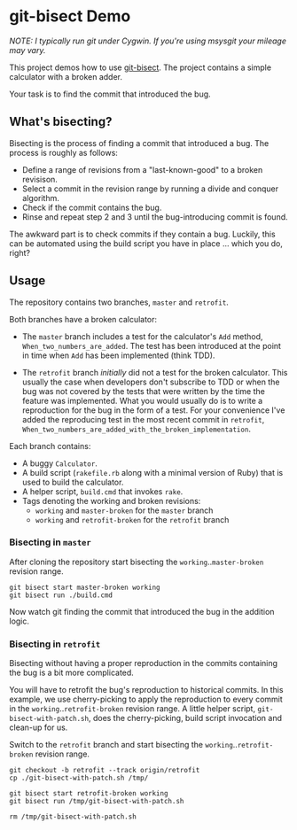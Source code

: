git-bisect Demo
======================================================================

*NOTE: I typically run git under Cygwin. If you're using msysgit your mileage may vary.*

This project demos how to use [git-bisect](http://www.kernel.org/pub/software/scm/git/docs/git-bisect.html). The project contains a simple calculator with a broken adder.

Your task is to find the commit that introduced the bug.

## What's bisecting?

Bisecting is the process of finding a commit that introduced a bug. The process is roughly as follows:

- Define a range of revisions from a "last-known-good" to a broken revisison.
- Select a commit in the revision range by running a divide and conquer algorithm.
- Check if the commit contains the bug.
- Rinse and repeat step 2 and 3 until the bug-introducing commit is found.

The awkward part is to check commits if they contain a bug. Luckily, this can be automated using the build script you have in place ... which you do, right?

## Usage

The repository contains two branches, `master` and `retrofit`.

Both branches have a broken calculator:

- The `master` branch includes a test for the calculator's `Add` method, `When_two_numbers_are_added`. The test has been introduced at the point in time when `Add` has been implemented (think TDD).

- The `retrofit` branch *initially* did not a test for the broken calculator. This usually the case when developers don't subscribe to TDD or when the bug was not covered by the tests that were written by the time the feature was implemented. What you would usually do is to write a reproduction for the bug in the form of a test. For your convenience I've added the reproducing test in the most recent commit in `retrofit`, `When_two_numbers_are_added_with_the_broken_implementation`.

Each branch contains:

- A buggy `Calculator`.
- A build script (`rakefile.rb` along with a minimal version of Ruby) that is used to build the calculator.
- A helper script, `build.cmd` that invokes `rake`.
- Tags denoting the working and broken revisions:
  - `working` and `master-broken` for the `master` branch
  - `working` and `retrofit-broken` for the `retrofit` branch

### Bisecting in `master`

After cloning the repository start bisecting the `working`..`master-broken` revision range. 
   
    git bisect start master-broken working
    git bisect run ./build.cmd

Now watch git finding the commit that introduced the bug in the addition logic.

### Bisecting in `retrofit`

Bisecting without having a proper reproduction in the commits containing the bug is a bit more complicated.

You will have to retrofit the bug's reproduction to historical commits. In this example, we use cherry-picking to apply the reproduction to every commit in the `working`..`retrofit-broken` revision range. A little helper script, `git-bisect-with-patch.sh`, does the cherry-picking, build script invocation and clean-up for us.

Switch to the `retrofit` branch and start bisecting the `working`..`retrofit-broken` revision range.
   
    git checkout -b retrofit --track origin/retrofit
    cp ./git-bisect-with-patch.sh /tmp/
    
    git bisect start retrofit-broken working
    git bisect run /tmp/git-bisect-with-patch.sh
    
    rm /tmp/git-bisect-with-patch.sh